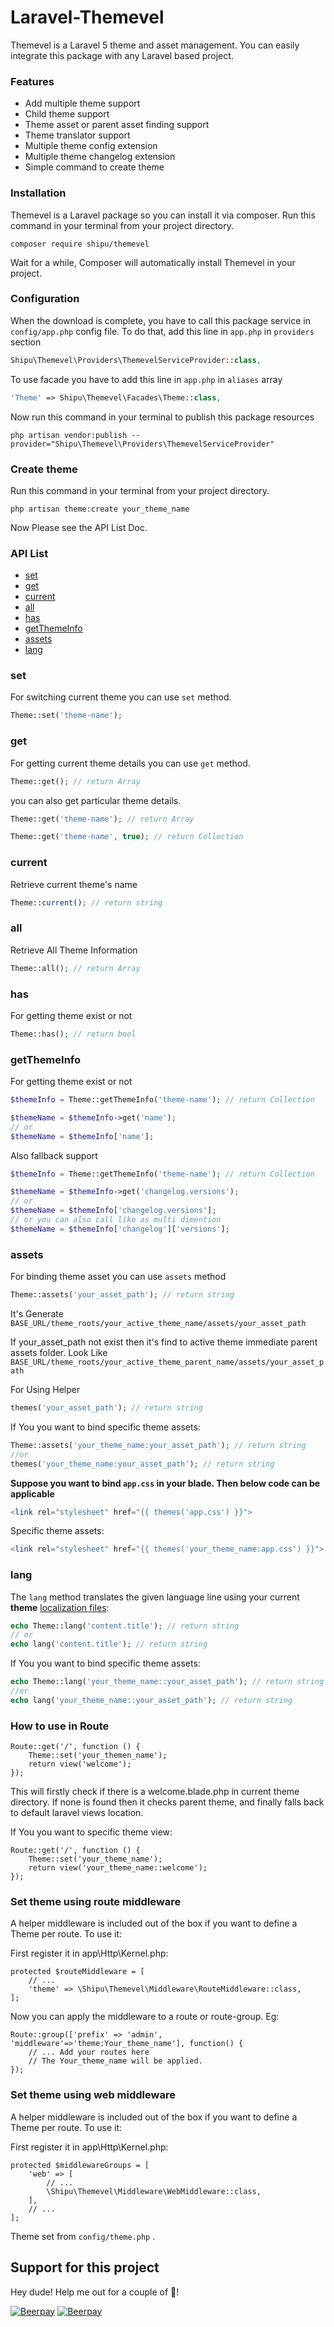 # Laravel-Themevel

Themevel is a Laravel 5 theme and asset management. You can easily integrate this package with any Laravel based project.

### Features

* Add multiple theme support
* Child theme support
* Theme asset or parent asset finding support
* Theme translator support
* Multiple theme config extension
* Multiple theme changelog extension
* Simple command to create theme

### Installation

Themevel is a Laravel package so you can install it via composer. Run this command in your terminal from your project directory.

```ssh
composer require shipu/themevel
```

Wait for a while, Composer will automatically install Themevel in your project.

### Configuration

When the download is complete, you have to call this package service in `config/app.php` config file. To do that, add this line in `app.php` in `providers` section

```php
Shipu\Themevel\Providers\ThemevelServiceProvider::class,
```

To use facade you have to add this line in `app.php` in `aliases` array

```php
'Theme' => Shipu\Themevel\Facades\Theme::class,
```

Now run this command in your terminal to publish this package resources

```
php artisan vendor:publish --provider="Shipu\Themevel\Providers\ThemevelServiceProvider"
```

### Create theme
Run this command in your terminal from your project directory.

```ssh
php artisan theme:create your_theme_name
```

Now Please see the API List Doc.

### API List
- [set](https://github.com/shipu/themevel#set)
- [get](https://github.com/shipu/themevel#get)
- [current](https://github.com/shipu/themevel#current)
- [all](https://github.com/shipu/themevel#all)
- [has](https://github.com/shipu/themevel#has)
- [getThemeInfo](https://github.com/shipu/themevel#getThemeInfo)
- [assets](https://github.com/shipu/themevel#assets)
- [lang](https://github.com/shipu/themevel#lang)

### set

For switching current theme you can use `set` method.

```php
Theme::set('theme-name');
```

### get

For getting current theme details you can use `get` method. 

```php
Theme::get(); // return Array
```
you can also get particular theme details.
```php
Theme::get('theme-name'); // return Array
```

```php
Theme::get('theme-name', true); // return Collection
```

### current

Retrieve current theme's name

```php
Theme::current(); // return string
```

### all

Retrieve All Theme Information

```php
Theme::all(); // return Array
```

### has

For getting theme exist or not

```php
Theme::has(); // return bool
```

### getThemeInfo

For getting theme exist or not

```php
$themeInfo = Theme::getThemeInfo('theme-name'); // return Collection

$themeName = $themeInfo->get('name');
// or
$themeName = $themeInfo['name'];
```
Also fallback support
```php
$themeInfo = Theme::getThemeInfo('theme-name'); // return Collection

$themeName = $themeInfo->get('changelog.versions');
// or
$themeName = $themeInfo['changelog.versions'];
// or you can also call like as multi dimention
$themeName = $themeInfo['changelog']['versions'];
```
### assets

For binding theme asset you can use `assets` method

```php
Theme::assets('your_asset_path'); // return string
```
It's Generate `BASE_URL/theme_roots/your_active_theme_name/assets/your_asset_path`

If your_asset_path not exist then it's find to active theme immediate parent assets folder. Look Like `BASE_URL/theme_roots/your_active_theme_parent_name/assets/your_asset_path`

For Using Helper
```php
themes('your_asset_path'); // return string
```

If You you want to bind specific theme assets:
```php
Theme::assets('your_theme_name:your_asset_path'); // return string
//or 
themes('your_theme_name:your_asset_path'); // return string
```

**Suppose you want to bind `app.css` in your blade. Then below code can be applicable**
```php
<link rel="stylesheet" href="{{ themes('app.css') }}">
```
Specific theme assets:
```php
<link rel="stylesheet" href="{{ themes('your_theme_name:app.css') }}">
```
### lang

The `lang` method translates the given language line using your current **theme** [localization files](https://laravel.com/docs/5.4/localization):
```php
echo Theme::lang('content.title'); // return string
// or
echo lang('content.title'); // return string
```
If You you want to bind specific theme assets:
```php
echo Theme::lang('your_theme_name::your_asset_path'); // return string
//or 
echo lang('your_theme_name::your_asset_path'); // return string
```

### How to use in Route
```
Route::get('/', function () {
    Theme::set('your_themen_name');
    return view('welcome');
});
```
This will firstly check if there is a welcome.blade.php in current theme directory. If none is found then it checks parent theme, and finally falls back to default laravel views location.

If You you want to specific theme view:
```
Route::get('/', function () {
    Theme::set('your_theme_name');
    return view('your_theme_name::welcome');
});
```

### Set theme using route middleware
A helper middleware is included out of the box if you want to define a Theme per route. To use it:

First register it in app\Http\Kernel.php:

```
protected $routeMiddleware = [
    // ...
    'theme' => \Shipu\Themevel\Middleware\RouteMiddleware::class,
];
```
Now you can apply the middleware to a route or route-group. Eg:
```
Route::group(['prefix' => 'admin', 'middleware'=>'theme:Your_theme_name'], function() {
    // ... Add your routes here 
    // The Your_theme_name will be applied.
});
```

### Set theme using web middleware
A helper middleware is included out of the box if you want to define a Theme per route. To use it:

First register it in app\Http\Kernel.php:

```
protected $middlewareGroups = [
    'web' => [
        // ...
        \Shipu\Themevel\Middleware\WebMiddleware::class,
    ],
    // ...
];
```
Theme set from `config/theme.php` .

## Support for this project
Hey dude! Help me out for a couple of :beers:!

[![Beerpay](https://beerpay.io/Shipu/themevel/badge.svg?style=beer)](https://beerpay.io/Shipu/themevel) [![Beerpay](https://beerpay.io/Shipu/themevel/make-wish.svg?style=flat-square)](https://beerpay.io/Shipu/themevel?focus=wish) 

